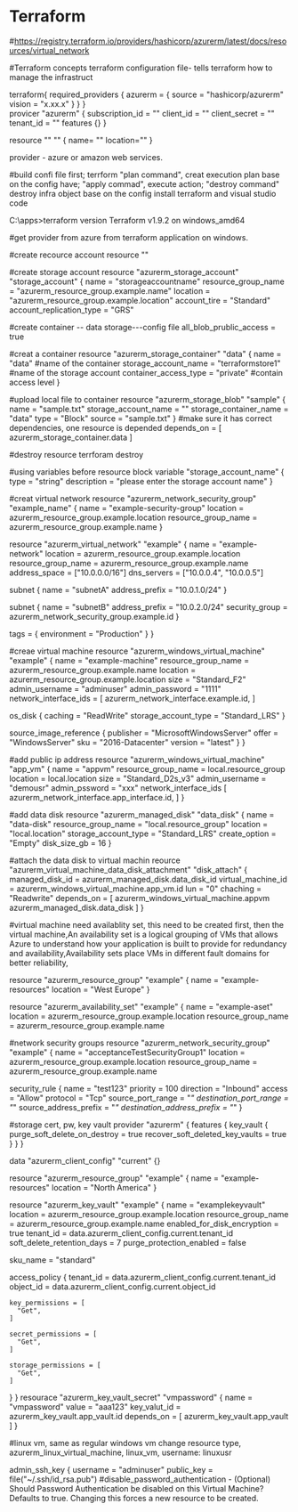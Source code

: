 # Terraform 
#https://registry.terraform.io/providers/hashicorp/azurerm/latest/docs/resources/virtual_network


#Terraform concepts  terraform configuration file- tells terraform how to manage the infrastruct  

terraform{
  required_providers {
    azurerm = {
      source = "hashicorp/azurerm"
      vision = "x.xx.x"
     } 
  } 
}  
provicer "azurerm" {
  subscription_id = ""
  client_id       = ""
  client_secret   = ""
  tenant_id       = ""
  features {}
}

resource "" "" {
  name= ""
  location=""
}


provider - azure or amazon web services.

#build confi file first; terrform "plan command", creat execution plan base on the config have; "apply commad", execute action; "destroy command" destroy infra object base on the config
install terraform and visual studio code 

C:\apps>terraform version
Terraform v1.9.2
on windows_amd64


#get provider from azure from terraform application on windows. 

#create recource account
resource ""


#create storage account
resource "azurerm_storage_account" "storage_account" {
  name                     = "storageaccountname"
  resource_group_name      = "azurerm_resource_group.example.name"
  location                 = "azurerm_resource_group.example.location"
  account_tire             = "Standard"
  account_replication_type = "GRS"

#create container -- data storage---config file
all_blob_prublic_access = true

#creat a container
resource "azurerm_storage_container" "data" {
  name                   = "data"                         #name of the container
  storage_account_name   = "terraformstore1"              #name of the storage account
  container_access_type  = "private"                      #contain access level
}

#upload local file to container
resource "azurerm_storage_blob" "sample" {
  name                   = "sample.txt"
  storage_account_name   = ""
  storage_container_name = "data"
  type                   = "Block"
  source                 = "sample.txt"
}
#make sure it has correct dependencies, one resource is depended
depends_on = [
  azurerm_storage_container.data
]

#destroy resource 
terrforam destroy

#using variables before resource block
variable "storage_account_name" {
  type = "string"
  description = "please enter the storage account name"
}

#creat virtual network
resource "azurerm_network_security_group" "example_name" {
  name                = "example-security-group"
  location            = azurerm_resource_group.example.location
  resource_group_name = azurerm_resource_group.example.name
}

resource "azurerm_virtual_network" "example" {
  name                = "example-network"
  location            = azurerm_resource_group.example.location
  resource_group_name = azurerm_resource_group.example.name
  address_space       = ["10.0.0.0/16"]
  dns_servers         = ["10.0.0.4", "10.0.0.5"]

  subnet {
    name           = "subnetA"
    address_prefix = "10.0.1.0/24"
  }

  subnet {
    name           = "subnetB"
    address_prefix = "10.0.2.0/24"
    security_group = azurerm_network_security_group.example.id
  }

  tags = {
    environment = "Production"
  }
}

#creae virtual machine
resource "azurerm_windows_virtual_machine" "example" {
  name                = "example-machine"
  resource_group_name = azurerm_resource_group.example.name
  location            = azurerm_resource_group.example.location
  size                = "Standard_F2"
  admin_username      = "adminuser"
  admin_password      = "1111"
  network_interface_ids = [
    azurerm_network_interface.example.id,
  ]

  os_disk {
    caching              = "ReadWrite"
    storage_account_type = "Standard_LRS"
  }

  source_image_reference {
    publisher = "MicrosoftWindowsServer"
    offer     = "WindowsServer"
    sku       = "2016-Datacenter"
    version   = "latest"
  }
}

#add public ip address
resource "azurerm_windows_virtual_machine" "app_vm" {
  name                     = "appvm"
  resource_group_name      = local.resource_group
  location                 = local.location
  size                     = "Standard_D2s_v3"
  admin_username           = "demousr"
  admin_pssword            = "xxx"
  network_interface_ids [
    azurerm_network_interface.app_interface.id,
  ]
}

#add data disk
resource "azurerm_managed_disk" "data_disk" {
  name                     = "data-disk"
  resource_group_name      = "local.resource_group"
  location                 = "local.location"
  storage_account_type     = "Standard_LRS"
  create_option            = "Empty"
  disk_size_gb             = 16
}

#attach the data disk to virtual machin
reource "azurerm_virtual_machine_data_disk_attachment" "disk_attach" {
  managed_disk_id         = azurerm_managed_disk.data_disk_id
  virtual_machine_id      = azurerm_windows_virtual_machine.app_vm.id
  lun                     = "0"
  chaching                = "Readwrite"
  depends_on = [
    azurerm_windows_virtual_machine.appvm
    azurerm_managed_disk.data_disk
  ]
}

#virtual machine need availablity set, this need to be created first, then the virtual machine,An availability set is a logical grouping of VMs that allows Azure to understand how your application is built to provide for redundancy and availability,Availability sets place VMs in different fault domains for better reliability,

resource "azurerm_resource_group" "example" {
  name     = "example-resources"
  location = "West Europe"
}

resource "azurerm_availability_set" "example" {
  name                = "example-aset"
  location            = azurerm_resource_group.example.location
  resource_group_name = azurerm_resource_group.example.name

  #network security groups
  resource "azurerm_network_security_group" "example" {
  name                = "acceptanceTestSecurityGroup1"
  location            = azurerm_resource_group.example.location
  resource_group_name = azurerm_resource_group.example.name

  security_rule {
    name                       = "test123"
    priority                   = 100
    direction                  = "Inbound"
    access                     = "Allow"
    protocol                   = "Tcp"
    source_port_range          = "*"
    destination_port_range     = "*"
    source_address_prefix      = "*"
    destination_address_prefix = "*"
  }


#storage cert, pw, key vault
provider "azurerm" {
  features {
    key_vault {
      purge_soft_delete_on_destroy    = true
      recover_soft_deleted_key_vaults = true
    }
  }
}

data "azurerm_client_config" "current" {}

resource "azurerm_resource_group" "example" {
  name     = "example-resources"
  location = "North America"
}

resource "azurerm_key_vault" "example" {
  name                        = "examplekeyvault"
  location                    = azurerm_resource_group.example.location
  resource_group_name         = azurerm_resource_group.example.name
  enabled_for_disk_encryption = true
  tenant_id                   = data.azurerm_client_config.current.tenant_id
  soft_delete_retention_days  = 7
  purge_protection_enabled    = false

  sku_name = "standard"

  access_policy {
    tenant_id = data.azurerm_client_config.current.tenant_id
    object_id = data.azurerm_client_config.current.object_id

    key_permissions = [
      "Get",
    ]

    secret_permissions = [
      "Get",
    ]

    storage_permissions = [
      "Get",
    ]
  }
}
resourace "azurerm_key_vault_secret" "vmpassword" {
  name                  = "vmpassword"
  value                 = "aaa123"
  key_valut_id          =  azurerm_key_vault.app_vault.id 
  depends_on            = [ azurerm_key_vault.app_vault ]
}


#linux vm, same as regular windows vm
change resource type, azurerm_linux_virtual_machine, linux_vm, username: linuxusr

admin_ssh_key {
    username   = "adminuser"
    public_key = file("~/.ssh/id_rsa.pub")
#disable_password_authentication - (Optional) Should Password Authentication be disabled on this Virtual Machine? Defaults to true. Changing this forces a new resource to be created.


